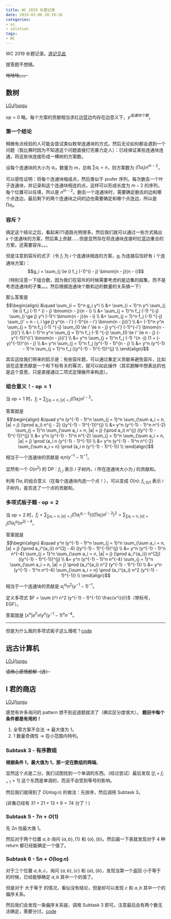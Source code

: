 ```yaml
---
title: WC 2019 补题记录
date: 2019-02-06 20:19:26
categories:
- oi
- solution
tags:
- WC
---
```


WC 2019 补题记录。[游记见此](/2019/01/18/THUWC-2019-WC-2019)

提答题不想搞。

<!--- more --->

~~咕咕咕。。。~~

## 数树

[LOJ](https://loj.ac/problem/2983)/[luogu](https://www.luogu.org/problemnew/show/P5206)

$\text{op} = 0$ 略。每个方案的贡献相当求红边蓝边均存在边意义下，$y ^ {连通块个数}$。

### 第一个结论

稍微有点经验的人可能会尝试类似枚举连通块的方式。然后无论如何都会遇到一个问题（我比赛时因为不知道这个问题直接打完暴力走人）：已经保证某些连通块连通，将这些块连接形成一棵树的方案数。

设每个连通块的大小为 $a_i$，数量为 $m$，总和 $\sum a_i = n$，则方案数为 $(\prod a_i) n^{m - 2}$。

可以感性证明：将每个连通块缩成点，然后类似于 prufer 序列，每次删去一个叶子连通块，并记录和这个连通块相连的点，这样可以形成长度为 $m - 2$ 的序列，每个位置可以任填，所以是 $n^{m - 2}$。删去一个连通块时，需要确定删去的边和哪个点连边，最后剩下的两个连通块之间的边也需要确定和哪个点连边，所以是 $\prod a_i$。

### 容斥？

搞定这个结论之后，看起来(?)道路光明很多。然后我们就可以通过一些方式搞出 $x$ 个连通块的方案，然后乘上贡献……但是显然存在将连通块连接时红蓝边重合的方案，还需要容斥。。。

但是注意到容斥的式子（令 $f_i$ 为 $i$ 个连通块相连的方案，$g_i$ 为连接后恰好有 $i$ 个连通块方案）：
$$g_i = \sum_{j \le i} f_j (-1)^{i - j} \binom{n - j}{n - i}$$ 
（特别注意一下组合数，因为我们在容斥的时候需要考虑的是边集的超集，而不是考虑连通块的子集。。。然后根据连通块个数和边的数量的关系搞一下）

那么答案是 
$$\begin{align} &\quad \sum_{i = 1}^n g_i y^i \\ 
&= \sum_{i = 1}^n y^i \sum_{j \le i} f_j (-1) ^ {i - j} \binom{n - j}{n - i} \\ 
&= \sum_{j = 1}^n f_j (-1) ^{-j} \sum_{i \ge j} y^i (-1)^i \binom{n - j}{n - i} \\ 
&= \sum_{j = 1}^n f_j (-1) ^{-j} \sum_{i' = n - i, i \ge j} y^{n - i'} (-1)^{n - i'} \binom{n - j}{i'} \\ 
&= (-1)^n y^n \sum_{j = 1}^n f_j (-1) ^{-j} \sum_{0 \le i' \le n - j} y^{-i'} (-1)^{-i'} \binom{n - j}{i'} \\ 
&= (-1)^n y^n \sum_{j = 1}^n f_j (-1) ^{-j} \sum_{0 \le i' \le n - j} (-y^{-1})^{i'} \binom{n - j}{i'} \\ 
&= y^n \sum_{j = 1}^n f_j (-1) ^{n -j} (1 + (-y)^{-1})^{n - j} \\
&= y^n \sum_{j = 1}^n f_j (y^{-1} - 1)^{n - j} \\
&= y^n (y^{-1} - 1)^n \sum_{j = 1}^n f_j ((y^{-1} - 1)^{-1})^{j} \\
\end{align}$$

其实这给我们带来的启示是：有些容斥题，可以通过重定义贡献来避免容斥，比如说在这里贡献是一个和下标有关的幂次，就可以如此操作（其实题解中想表达的也是这个意思，只是直接通过二项式定理展开来构造）。

### 组合意义！- $\text{op} = 1$ 

当 $\text{op} = 1$ 时，$f_j = \sum_{\sum a_i = n, |a| = j} (\prod a_i) n^{j - 2}$。

答案就是 
$$\begin{align} &\quad y^n (y^{-1} - 1)^n \sum_{j = 1}^n \sum_{\sum a_i = n, |a| = j} (\prod a_i) n^{j - 2} ((y^{-1} - 1)^{-1})^{j} \\
&= y^n (y^{-1} - 1)^n n^{-2} \sum_{j = 1}^n \sum_{\sum a_i = n, |a| = j} (\prod a_i) n^{j} ((y^{-1} - 1)^{-1})^{j} \\
&= y^n (y^{-1} - 1)^n n^{-2} \sum_{j = 1}^n \sum_{\sum a_i = n, |a| = j} \prod (a_i n (y^{-1} - 1)^{-1}) \\
&= y^n (y^{-1} - 1)^n n^{-2} \sum_{\sum a_i = n} \prod (a_i n (y^{-1} - 1)^{-1}) \\
\end{align}$$

相当于一个连通块的贡献是 $a_i n (y^{-1} - 1)^{-1}$。

显然有一个 $O(n^2)$ 的 DP：$f_{i, j}$ 表示 $i$ 子树内，$i$ 所在连通块大小为 $j$ 的贡献和。

利用 $\prod a_i$ 的组合意义（在每个连通块内选一个点！），可以变成 $O(n)$: $f_{i, 0/1}$ 表示 $i$ 子树内，是否选了一个点的贡献和。

### 多项式板子题 - $\text{op} = 2$

当 $\text{op} = 2$ 时，$f_j = \sum_{\sum a_i = n, |a| = j} (\prod a_i^{a_i - 2}) ((\prod a_i) n^{j - 2})^2 = \sum_{\sum a_i = n, |a| = j} (\prod a_i^{a_i}) n^{2j - 4}$。

答案就是
$$\begin{align} &\quad y^n (y^{-1} - 1)^n \sum_{j = 1}^n \sum_{\sum a_i = n, |a| = j} (\prod a_i^{a_i}) n^{2j - 4} ((y^{-1} - 1)^{-1})^{j} \\
&= y^n (y^{-1} - 1)^n n^{-4} \sum_{j = 1}^n \sum_{\sum a_i = n, |a| = j} (\prod a_i^{a_i}) n^{2j} ((y^{-1} - 1)^{-1})^{j} \\
&= y^n (y^{-1} - 1)^n n^{-4} \sum_{j = 1}^n \sum_{\sum a_i = n, |a| = j} \prod (a_i^{a_i} n^2 (y^{-1} - 1)^{-1}) \\
&= y^n (y^{-1} - 1)^n n^{-4} \sum_{\sum a_i = n} \prod (a_i^{a_i} n^2 (y^{-1} - 1)^{-1}) \\
\end{align}$$

相当于一个连通块的贡献是 $a_i^{a_i} n^2 (y^{-1} - 1)^{-1}$。

定义多项式 $F = \sum (i^i n^2 (y^{-1} - 1)^{-1}) \frac{x^i}{i!}$（带标号，EGF）。

答案就是 $[x^n]e^F n! y^n (y^{-1} - 1)^n n^{-4}$。

---

但是为什么我的多项式板子这么慢呢？[code](https://loj.ac/submission/330414)

<!---式子写得冗长了点，因为几乎是直接抄草稿纸。。。--->

## 远古计算机

[LOJ](https://loj.ac/problem/2984)/[luogu](https://www.luogu.org/problemnew/show/P5207)

~~请用心感悟题解（逃）~~

## I 君的商店

[LOJ](https://loj.ac/problem/2985)/[luogu](https://www.luogu.org/problemnew/show/P5208)

感觉有许多询问的 pattern 想不到这道题就凉了（确实区分度很大）。
**题目中每个条件都是有用的！**

1. 全零方案不合法 $\rightarrow$ 最大值为 1。
2. 1 数量奇偶性 $\rightarrow$ 在小范围内特判。

### Subtask 3 - 有序数组

**根据条件 1，最大值为 1，那一定在数组的两端**。

显然这个点是二分。我们试图找到一个单调的东西。（经过尝试）最后发现 $[f_i + f_{i + 1} > 1]$ 这个东西是单调的，而且不会受到等号的影响。

然后我们就得到了 $O(n \log n)$ 的做法：先排序，然后调用 Subtask 3。

(非集已经有 $31 + 21 + 13 + 9 = 74$ 分了！)

### Subtask 5 - $7n + O(1)$

先 $2n$ 找最大值 1。

然后对于两个位置 $a, b$ 询问 $\{a, b\}, \{1\}$ 和 $\{a\}, \{b\}$。然后画一下表就发现对于 4 种 return 都已经能确定一个值了。

### Subtask 6 - $5n + O(\log n)$

对于三个位置 $a, b, c$，询问 $\{a, b\}, \{c\}$ 和 $\{a\}, \{b\}$，发现当第一个返回 小于等于 的时候，已经能够确定 $a, b$ 其中一个的值了。

但是对于 大于等于 的情况，看似没有结论，但是却可以发现 $c$ 和 $a, b$ 其中一个的偏序关系。

然后我们会发现一条偏序关系链，调用 Subtask 3 即可。注意最后会有两个数无法确定，需要分讨。[code](https://loj.ac/submission/329644)
